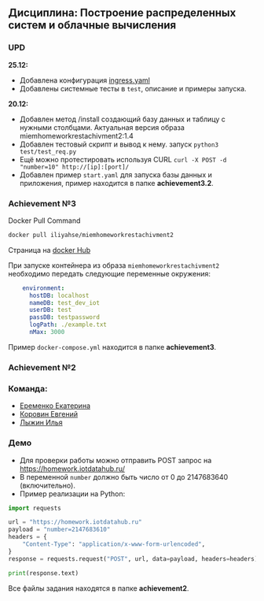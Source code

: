 ## Дисциплина: Построение распределенных систем и облачные вычисления

### UPD 
**25.12:** 
- Добавлена конфигурация [ingress.yaml](https://github.com/lyzhinIG/CloudComputingHomework/blob/main/final/ingress.yaml)
- Добавлены системные тесты в `test`, описание и примеры запуска.

**20.12:** 
- Добавлен метод /install создающий базу данных и таблицу с нужными столбцами. Актуальная версия образа miemhomeworkrestachivment2:1.4
- Добавлен тестовый скрипт и вывод к нему. запуск `python3 test/test_req.py`
- Ещё можно протестировать используя CURL `curl -X POST -d "number=10" http://[ip]:[port]/`
- Добавлен пример `start.yaml` для запуска базы данных и приложения, пример находится  в папке **achievement3.2**.

### Achievement №3
Docker Pull Command

```bash
docker pull iliyahse/miemhomeworkrestachivment2
```

Страница на [docker Hub](https://hub.docker.com/r/iliyahse/miemhomeworkrestachivment2)

При запуске контейнера из образа `miemhomeworkrestachivment2` необходимо передать следующие переменные окружения:
```yml
    environment:
      hostDB: localhost
      nameDB: test_dev_iot
      userDB: test
      passDB: testpassword
      logPath: ./example.txt
      nMax: 3000
```
Пример `docker-compose.yml` находится в папке **achievement3**.


### Achievement №2
### Команда:
- [Еременко Екатерина](https://github.com/erkath)
- [Коровин Евгений](https://github.com/EvgeniyKorovin1)
- [Лыжин Илья](https://github.com/lyzhinIG)

### Демо

- Для проверки работы можно отправить POST запрос на https://homework.iotdatahub.ru/
- В переменной `number` должно быть число от 0 до 2147683640 (включительно).
- Пример реализации на Python:

```python
import requests

url = "https://homework.iotdatahub.ru"
payload = "number=2147683610"
headers = {
    "Content-Type": "application/x-www-form-urlencoded",
}
response = requests.request("POST", url, data=payload, headers=headers)

print(response.text)
```
Все файлы задания находятся в папке **achievement2**.
